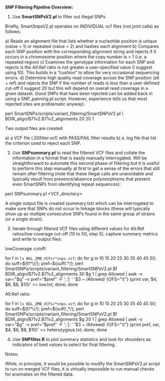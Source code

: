 **SNP Filtering Pipeline Overview:**

1.	Use **SmartSNPsV2.pl** to filter out illegal SNPs

Briefly, SmartSnpsV2.pl operates on INDIVIDUAL vcf files (not joint calls) as follows:

a)	Reads an alignment file that lists whether a nucleotide position is unique (value = 1) or repeated (value = 2) and hashes each alignment
b)	Compares each SNP position with the corresponding alignment string and rejects if it occurs in a chromosome position where the copy number is > 1 (i.e. a repeated region)
c)	Examines the genotype information for each SNP and rejects is the Alt:Ref ratio is not greater a user-specified value (I suggest using 10). This builds in a “cushion” to allow for very occasional sequencing errors.
d)	Determine high quality read coverage across the SNP position (alt + ref) and rejects the SNP if the number of reads is less than a user-defined cut-off (I suggest 20 but this will depend on overall read coverage in a given dataset. Good SNPs that have been rejected can be added back in using a SNP_panning.pl script. However, experience tells us that most rejected sites are problematic anyway).

  perl SmartSNPs/scripts/variant_filtering/SmartSNPsV2.pl <VCF> \ BDIR_align/B71v2.B71v2_alignments 20 20 1


Two output files are created: 

a)	a VCF file (.SSfilter.vcf) with PASS/FAIL filter results
b)	a .log file that list the criterion used to reject each SNP.


2.	Use **SNPsummary.pl** to read the filtered VCF files and collate the information in a format that is easily manually interrogated. Will be straightforward to automate this second phase of filtering but it is useful to perform this step manually at first to get a sense of the errors that still remain after filtering (note that these illegal calls are unavoidable and typically result from presence/absence polymorphisms that prevent even SmartSNPs from identifying repeat sequences):

  perl SNPsummary.pl <VCF_directory>

A single output file is created (summary.txt) which can be interrogated to make sure that SNPs do not occur in linkage blocks (these will typically show up as multiple consecutive SNPs found in the same group of strains (or a single strain). 

3.	Iterate through filtered VCF files using different values for Alt:Ref ratios/low coverage cut-off (10 to 50, step 5), capture summary metrics and write to output files:

lowCoverage cutoff:

  for f in `ls BGL_ZMB_VCFs/*snps.vcf`; do for g in 10 15 20 25 30 35 40 45 50; do suff=${f/*\//}; pref=${suff/\.*/}; perl SmartSNPs/scripts/variant_filtering/SmartSNPsV2.pl $f BDIR_align/B71v2.B71v2_alignments 30 $g 1 | grep Allowed | awk -v var="$g" -v pref="$pref" -F '; |: ' '$3 ~ /Allowed/ {OFS="\t"} {print var, $4, $6, $8, $10}' >> low.txt; done; done

Alt:Ref ratio:

  for f in `ls BGL_ZMB_VCFs/*snps.vcf`; do for g in 10 15 20 25 30 35 40 45 50; do suff=${f/*\//}; pref=${suff/_*/}; perl SmartSNPs/scripts/variant_filtering/SmartSNPsV2.pl $f BDIR_align/B71v2.B71v2_alignments $g 20 1 | grep Allowed | awk -v var="$g" -v pref="$pref" -F '; |: ' '$3 ~ /Allowed/ {OFS="\t"} {print pref, var, $4, $6, $8, $10}' >> heterozygous.txt; done; done

4.	Use **SNPfilter.R** to plot summary statistics and look for shoulders as indicators of best values to select for final filtering.


Notes:

While, in principle, it would be possible to modify the SmartSNPsV2.pl script to run on merged VCF files, it is virtually impossible to run manual checks for anomalies on the filtered data.
